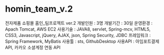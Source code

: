 # homin_team_v.2
전자제품 쇼핑몰 홈인_팀프로젝트 ver.2
개발인원 : 3명
개발기간 : 30일
운영환경 : Apach Tomcat, AWS EC2
사용기술 : JAVA8, servlet, Spring-mcv, HTML5, CSS3, Javascript, jQuery, AJAX, json, Spring Security, JDBC
프레임워크 : Spring Framework, MyBatis
사용툴 : sts, GithubDesktop
사용API : 아임포트결제 API, 카카오 소셜계정 연동 API
